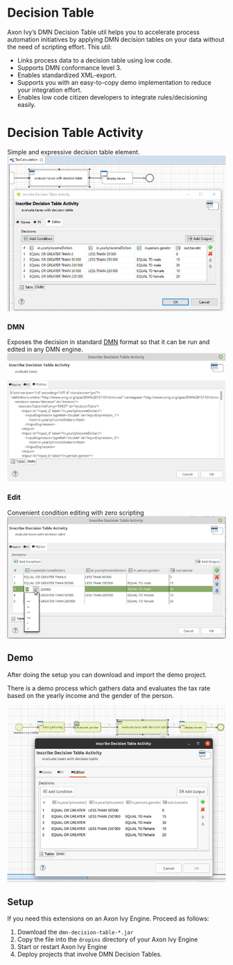 # Decision Table

Axon Ivy’s DMN Decision Table util helps you to accelerate process automation
initiatives by applying DMN decision tables on your data without the need of
scripting effort. This util:

- Links process data to a decision table using low code.
- Supports DMN conformance level 3.
- Enables standardized XML-export.
- Supports you with an easy-to-copy demo implementation to reduce your
  integration effort.
- Enables low code citizen developers to integrate rules/decisioning easily.

# Decision Table Activity
Simple and expressive decision table element. 
![Process with Decision Table](images/in-action.png)

### DMN
Exposes the decision in standard [DMN](http://www.omg.org/spec/DMN/) format so that it can be run and edited in any DMN engine.
![DMN XML](images/dmn-tab.png)

### Edit
Convenient condition editing with zero scripting
![Condition Editing](images/edit-condition.png)


## Demo

After doing the setup you can download and import the demo project.

There is a demo process which gathers data and evaluates the tax
rate based on the yearly income and the gender of the person.

![Condition Editing](images/demo.png)


## Setup

If you need this extensions on an Axon Ivy Engine. Proceed as follows:

1. Download the `dmn-decision-table-*.jar`
2. Copy the file into the `dropins` directory of your Axon Ivy Engine
3. Start or restart Axon Ivy Engine
4. Deploy projects that involve DMN Decision Tables.
